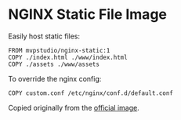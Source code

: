 # NGINX Static File Image

Easily host static files:

```
FROM mvpstudio/nginx-static:1
COPY ./index.html ./www/index.html
COPY ./assets ./www/assets
```

To override the nginx config:

```
COPY custom.conf /etc/nginx/conf.d/default.conf
```

Copied originally from the [official image](https://github.com/nginxinc/docker-nginx/blob/1.16.0/stable/stretch/Dockerfile).